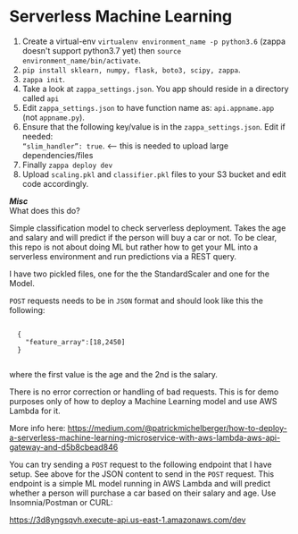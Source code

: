 # Serverless Machine Learning

1. Create a virtual-env `virtualenv environment_name -p python3.6` (zappa doesn't support python3.7 yet) then `source environment_name/bin/activate`. 
2. `pip install sklearn, numpy, flask, boto3, scipy, zappa`. 
3. `zappa init`. 
4. Take a look at `zappa_settings.json`. You app should reside in a directory called `api`  
5. Edit `zappa_settings.json` to have function name as: `api.appname.app` (not `appname.py`). 
6. Ensure that the following key/value is in the `zappa_settings.json`. Edit if needed:  
    <code>“slim_handler”: true</code>. <-- this is needed to upload large dependencies/files
7. Finally `zappa deploy dev`
8. Upload `scaling.pkl` and `classifier.pkl` files to your S3 bucket and edit code accordingly.

***Misc***  
What does this do?  

Simple classification model to check serverless deployment. Takes the age and salary and will predict if the person will buy a car or not. To be clear, this repo is not about doing ML but rather how to get your ML into a serverless environment and run predictions via a REST query.

I have two pickled files, one for the the StandardScaler and one for the Model.

`POST` requests needs to be in `JSON` format and should look like this the following:  

<code>
  {  
	"feature_array":[18,2450]  
  }  
  </code>
  
  where the first value is the age and the 2nd is the salary.

  There is no error correction or handling of bad requests. This is for demo purposes only of how to deploy a Machine Learning model and use AWS Lambda for it.

  More info here: https://medium.com/@patrickmichelberger/how-to-deploy-a-serverless-machine-learning-microservice-with-aws-lambda-aws-api-gateway-and-d5b8cbead846
  
You can try sending a `POST` request to the following endpoint that I have setup. See above for the JSON content to send in the `POST` request. This endpoint is a simple ML model running in AWS Lambda and will predict whether a person will purchase a car based on their salary and age. Use Insomnia/Postman or CURL:

https://3d8yngsqvh.execute-api.us-east-1.amazonaws.com/dev
